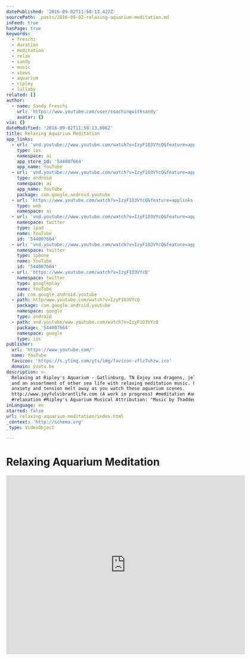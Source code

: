 ```yaml
---
datePublished: '2016-09-02T11:58:13.422Z'
sourcePath: _posts/2016-09-02-relaxing-aquarium-meditation.md
inFeed: true
hasPage: true
keywords:
  - freschi
  - duration
  - meditation
  - relax
  - sandy
  - music
  - views
  - aquarium
  - ripley
  - lullaby
related: []
author:
  - name: Sandy Freschi
    url: 'https://www.youtube.com/user/coachingwithsandy'
    avatar: {}
via: {}
dateModified: '2016-09-02T11:58:13.006Z'
title: Relaxing Aquarium Meditation
app_links:
  - url: 'vnd.youtube://www.youtube.com/watch?v=IzyF1O3VYcQ&feature=applinks'
    type: ios
    namespace: ai
    app_store_id: '544007664'
    app_name: YouTube
  - url: 'vnd.youtube://www.youtube.com/watch?v=IzyF1O3VYcQ&feature=applinks'
    type: android
    namespace: ai
    app_name: YouTube
    package: com.google.android.youtube
  - url: 'https://www.youtube.com/watch?v=IzyF1O3VYcQ&feature=applinks'
    type: web
    namespace: ai
  - url: 'vnd.youtube://www.youtube.com/watch?v=IzyF1O3VYcQ&feature=applinks'
    namespace: twitter
    type: ipad
    name: YouTube
    id: '544007664'
  - url: 'vnd.youtube://www.youtube.com/watch?v=IzyF1O3VYcQ&feature=applinks'
    namespace: twitter
    type: iphone
    name: YouTube
    id: '544007664'
  - url: 'https://www.youtube.com/watch?v=IzyF1O3VYcQ'
    namespace: twitter
    type: googleplay
    name: YouTube
    id: com.google.android.youtube
  - path: http/www.youtube.com/watch?v=IzyF1O3VYcQ
    package: com.google.android.youtube
    namespace: google
    type: android
  - path: vnd.youtube/www.youtube.com/watch?v=IzyF1O3VYcQ
    package: '544007664'
    namespace: google
    type: ios
publisher:
  url: 'https://www.youtube.com/'
  name: YouTube
  favicon: 'https://s.ytimg.com/yts/img/favicon-vflz7uhzw.ico'
  domain: youtu.be
description: >-
  Relaxing at Ripley's Aquarium - Gatlinburg, TN Enjoy sea dragons, jellyfish
  and an assortment of other sea life with relaxing meditation music. Feel your
  anxiety and tension melt away as you watch these aquarium scenes.
  http://www.joyfulvibrantlife.com (A work in progress) #meditation #anxiety
  #relaxation #Ripley's Aquarium Musical Attribution: "Music by Thaddeus"
inLanguage: en
starred: false
url: relaxing-aquarium-meditation/index.html
_context: 'http://schema.org'
_type: VideoObject

---
```

# Relaxing Aquarium Meditation

<iframe src="https://cdn.embedly.com/widgets/media.html?src=https%3A%2F%2Fwww.youtube.com%2Fembed%2FIzyF1O3VYcQ%3Ffeature%3Doembed&amp;url=http%3A%2F%2Fwww.youtube.com%2Fwatch%3Fv%3DIzyF1O3VYcQ&amp;image=https%3A%2F%2Fi.ytimg.com%2Fvi%2FIzyF1O3VYcQ%2Fhqdefault.jpg&amp;key=b7d04c9b404c499eba89ee7072e1c4f7&amp;type=text%2Fhtml&amp;schema=youtube" width="640" height="480" scrolling="no" frameborder="0" allowfullscreen="" style=""></iframe>